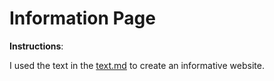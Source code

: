 # Information Page

**Instructions**:

I used the text in the [text.md](./text.md) to create an informative website.
